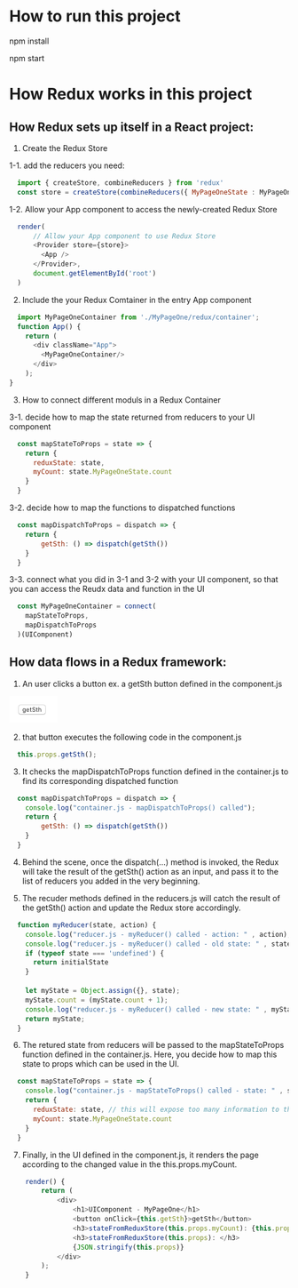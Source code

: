 # How to run this project

npm install

npm start

# How Redux works in this project

## How Redux sets up itself in a React project: 

1. Create the Redux Store

1-1. add the reducers you need: 

```javascript
  import { createStore, combineReducers } from 'redux'
  const store = createStore(combineReducers({ MyPageOneState : MyPageOneReducer}))
```

1-2. Allow your App component to access the newly-created Redux Store
```javascript
  render(
      // Allow your App component to use Redux Store
      <Provider store={store}>
        <App />
      </Provider>,
      document.getElementById('root')
  )
```

2. Include the your Redux Comtainer in the entry App component
```javascript
  import MyPageOneContainer from './MyPageOne/redux/container';
  function App() {
    return (
      <div className="App">
        <MyPageOneContainer/>
      </div>
    );
}
```

3. How to connect different moduls in a Redux Container 

3-1. decide how to map the state returned from reducers to your UI component
```javascript
  const mapStateToProps = state => {
    return {
      reduxState: state, 
      myCount: state.MyPageOneState.count
    }
  }
```

3-2. decide how to map the functions to dispatched functions 
```javascript
  const mapDispatchToProps = dispatch => {
    return {
        getSth: () => dispatch(getSth())
    }
  }
```


3-3. connect what you did in 3-1 and 3-2 with your UI component, so that you can access the Reudx data and function in the UI
```javascript
  const MyPageOneContainer = connect(
    mapStateToProps,
    mapDispatchToProps
  )(UIComponent)
```

## How data flows in a Redux framework: 

1. An user clicks a button ex. a getSth button defined in the component.js

![getSth button](public/getSth_button.png)

2. that button executes the following code in the component.js 
```javascript
  this.props.getSth();
```

3. It checks the mapDispatchToProps function defined in the container.js to find its corresponding dispatched function
```javascript
  const mapDispatchToProps = dispatch => {
    console.log("container.js - mapDispatchToProps() called");
    return {
        getSth: () => dispatch(getSth())
    }
  }
```

4. Behind the scene, once the dispatch(...) method is invoked, the Redux will take the result of the getSth() action as an input, and pass it to the list of reducers you added in the very beginning. 

5. The recuder methods defined in the reducers.js will catch the result of the getSth() action and update the Redux store accordingly. 
```javascript
  function myReducer(state, action) {
    console.log("reducer.js - myReducer() called - action: " , action);  
    console.log("reducer.js - myReducer() called - old state: " , state);  
    if (typeof state === 'undefined') {
      return initialState
    }

    let myState = Object.assign({}, state);
    myState.count = (myState.count + 1);
    console.log("reducer.js - myReducer() called - new state: " , myState);  
    return myState;
  }
```

6. The retured state from reducers will be passed to the mapStateToProps function defined in the container.js. Here, you decide how to map this state to props which can be used in the UI. 
```javascript
  const mapStateToProps = state => {
    console.log("container.js - mapStateToProps() called - state: " , state);    
    return {
      reduxState: state, // this will expose too many information to the client 
      myCount: state.MyPageOneState.count
    }
  }
```

7. Finally, in the UI defined in the component.js, it renders the page according to the changed value in the this.props.myCount. 
```javascript
	render() {
		return (
			<div>
				<h1>UIComponent - MyPageOne</h1>
                <button onClick={this.getSth}>getSth</button>
				<h3>stateFromReduxStore(this.props.myCount): {this.props.myCount}</h3>
				<h3>stateFromReduxStore(this.props): </h3>
				{JSON.stringify(this.props)}
			</div>
		);
	}	
```







